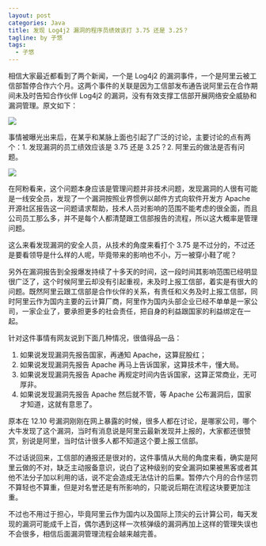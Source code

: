 ```yaml
---
layout: post
categories: Java
title: 发现 Log4j2 漏洞的程序员绩效该打 3.75 还是 3.25？
tagline: by 子悠
tags: 
  - 子悠
---
```


相信大家最近都看到了两个新闻，一个是 Log4j2 的漏洞事件，一个是阿里云被工信部暂停合作六个月。这两个事件的关联是因为工信部发布通告说阿里云在合作期间未及时告知合作伙伴 Log4j2 的漏洞，没有有效支撑工信部开展网络安全威胁和漏洞管理。原文如下：

<!--more-->

![](http://justdojava.com/assets/images/2019/java/image_ziyou/2021/1227/01.png)

事情被曝光出来后，在某乎和某脉上面也引起了广泛的讨论，主要讨论的点有两个：1. 发现漏洞的员工绩效应该是 3.75 还是 3.25？2. 阿里云的做法是否有问题。

![](http://justdojava.com/assets/images/2019/java/image_ziyou/2021/1227/02.png)

在阿粉看来，这个问题本身应该是管理问题并非技术问题，发现漏洞的人很有可能是一线安全员，发现了一个漏洞按照业界惯例以邮件方式向软件开发方 Apache 开源社区报告这一问题请求帮助，技术人员对影响的范围不能考虑的很全面，而且公司员工那么多，并不是每个人都清楚跟工信部报告的流程，所以这大概率是管理问题。

这么来看发现漏洞的安全人员，从技术的角度来看打个 3.75 是不过分的，不过还是要看领导是什么样的人呢，毕竟带来的影响也不小，万一被穿小鞋了呢？

另外在漏洞报告到全报爆发持续了十多天的时间，这一段时间其影响范围已经明显很广泛了，这个时候阿里云却没有引起重视，未及时上报工信部，着实是有很大的问题。既然阿里云跟工信部是合作伙伴的关系，有责任和义务及时上报工信部，同时阿里云作为国内主要的云计算厂商，阿里作为国内头部企业已经不单单是一家公司，一家企业了，要承担更多的社会责任，把自身的利益跟国家的利益绑定在一起。

针对这件事情有网友说到下面几种情况，很值得品一品：

1. 如果说发现漏洞先报告国家，再通知 Apache，这算屁股红；
2. 如果说发现漏洞先报告 Apache 再马上告诉国家，这算技术牛，懂大局。
3. 如果说发现漏洞先报告 Apache 再规定时间内告诉国家，这算正常商业，无可厚非。
4. 如果说发现漏洞先报告 Apache 然后就不管，等 Apache 公布漏洞后，国家才知道，这就有意思了。

原本在 12.10 号漏洞刚刚在网上暴露的时候，很多人都在讨论，是哪家公司，哪个大牛发现了这个漏洞，当时有消息说是阿里云最新发现并上报的，大家都还很赞赏，别说是阿里，当时估计很多人都不知道这个要上报工信部。

不过话说回来，工信部的通报还是很对的，这件事情从大局的角度来看，确实是阿里云做的不对，缺乏主动报备意识，说白了这种级别的安全漏洞如果被黑客或者其他不法分子加以利用的话，说不定会造成无法估计的后果。暂停六个月的合作惩罚不算轻也不算重，但是对名誉还是有所影响的，只能说后期在流程这块要更加注重。

不过也不用过于担心，毕竟阿里云作为国内以及国际上顶尖的云计算公司，每天发现的漏洞可能成千上百，偶尔遇到这样一次核弹级的漏洞再加上这样的管理失误也不会很多，相信后面漏洞管理流程会越来越完善。